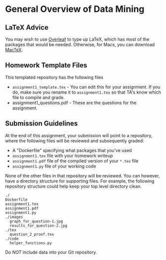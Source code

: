 # General Overview of Data Mining

## LaTeX Advice

You may wish to use [Overleaf](http://www.overleaf.com) to type up LaTeX, which has most of the packages that would be needed. Otherwise, for Macs, you can download [MacTeX](https://www.tug.org/mactex/).

## Homework Template Files

This templated repository has the following files

* `assignment1_template.tex` - You can edit this for your assignment. If you do, make sure you rename it to `assignment1.tex` so that TA's know which file to compile and grade.
* assignment1_questions.pdf - These are the questions for the assignment.

## Submission Guidelines

At the end of this assignment, your submission will point to a repository, where the following files will be reviewed and subsequently graded:

* A "Dockerfile" specifying what packages that you've used
* `assignment1.tex` file with your homework writeup
* `assignment1.pdf` file of the compiled version of your `*.tex` file
* `assignment1.py` file of your working code

None of the other files in that repository will be reviewed. You can however, have a directory structure for supporting files. For example, the following repository structure could help keep your top level directory clean.

```
./
Dockerfile
assignment1.tex
assignment1.pdf
assignment1.py
./images
  graph_for_question-1.jpg
  results_for_question-2.jpg
./tex
  question_2_proof.tex
./code
  helper_functions.py
```

Do _NOT_ include data into your Git repository.
